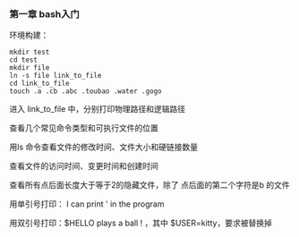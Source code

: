 ### 第一章 bash入门

环境构建：

```
mkdir test
cd test
mkdir file
ln -s file link_to_file
cd link_to_file
touch .a .cb .abc .toubao .water .gogo
```



进入 link_to_file 中，分别打印物理路径和逻辑路径

查看几个常见命令类型和可执行文件的位置

用ls 命令查看文件的修改时间、文件大小和硬链接数量

查看文件的访问时间、变更时间和创建时间

查看所有点后面长度大于等于2的隐藏文件，除了 点后面的第二个字符是b 的文件

用单引号打印： I can print '  in the program 

用双引号打印：$HELLO plays a ball !  ，其中  \$USER=kitty，要求被替换掉







